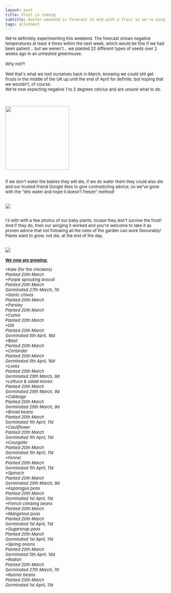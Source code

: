 ```yaml
---
layout: post
title: Frost is coming
subtitle: Easter weekend is forecast to end with a frost so we're winging it
tags: allotment
---
```


<div class="text-left">
<div class="boxed">
  <font size="2">

We're definitely experimenting this weekend. The forecast shows negative temperatures at least 4 times within the next week, which would be fine if we had been 
patient... but we weren't... we planted 22 different types of seeds over 2 weeks ago in an unheated greenhouse. <br><br>
Why not?!<br><br>
Well that's what we told ourselves back in March, knowing we could still get frosts in the middle of the UK up until the end of April for definite, but hoping that 
we wouldn't, of course. <br>We're now expecting negative 1 to 2 degrees celcius and are unsure what to do. <br><br>


<div class="text-center">
  <br/>
  <img src="{{ site.baseurl }}/img/20210405weather.jpg" width="200" height="200"/>
</div><br>

If we don't water the babies they will die, if we do water them they could also die and our trusted friend Google likes to give contradicting advice; so we've gone 
with the "lets water and hope it doesn't freeze" method! 

<div class="text-center">
<br/>
  <img src="{{ site.baseurl }}/img/20210405watering.gif"/>
</div><br>

I'll with with a few photos of our baby plants, incase they don't survive the frost! And if they do, then our winging it worked and you're welcome to take it as 
proven advice that not following all the rules of the garden can work favourably! Plants want to grow, not die, at the end of the day.

<div class="text-center">
<br/>
  <img src="{{ site.baseurl }}/img/20210405germination.jpg"/>
</div><br>
<b><u>We now are growing:</u></b><br> 

*Kale (for the chickens)<br>
	<i> Planted 20th March<br>
*Purple sprouting brocoli<br>
	<i> Planted 20th March<br>
	<i> Germinated 27th March, 7d </i><br>
*Garlic chives<br>
	<i> Planted 20th March<br>
*Parsley<br>
	<i> Planted 20th March<br>
*Cumin<br>
	<i> Planted 20th March<br>
*Dill<br>
	<i> Planted 20th March<br>
	<i> Germinated 5th April, 16d </i><br>
*Basil<br>
	<i> Planted 20th March<br>
*Coriander<br>
	<i> Planted 20th March<br>
	<i> Germinated 5th April, 16d </i><br>
*Leeks<br>
	<i> Planted 20th March<br>
	<i> Germinated 29th March, 9d </i><br>
*Lettuce & salad leaves<br>
	<i> Planted 20th March<br>
	<i> Germinated 29th March, 9d </i><br>
*Cabbage<br>
	<i> Planted 20th March<br>
	<i> Germinated 29th March, 9d </i><br>
*Broad beans<br>
	<i> Planted 20th March<br>
	<i> Germinated 1th April, 11d </i><br>
*Cauliflower<br>
	<i> Planted 20th March<br>
	<i> Germinated 1th April, 11d </i><br>
*Courgette <br>
	<i> Planted 20th March<br>
	<i> Germinated 1th April, 11d </i><br>
*Fennel <br>
	<i> Planted 20th March<br>
	<i> Germinated 1th April, 11d </i><br>
*Spinach<br>
	<i> Planted 20th March<br>
	<i> Germinated 29th March, 9d </i><br>
*Asparagus peas<br>
	<i> Planted 20th March<br>
	<i> Germinated 1st April, 11d </i><br>
*French climbing beans<br>
	<i> Planted 20th March<br>
*Mangetout peas<br>
	<i> Planted 20th March<br>
	<i> Germinated 1st April, 11d </i><br>
*Sugarsnap peas<br>
	<i> Planted 20th March<br>
	<i> Germinated 1st April, 11d </i><br>
*Spring onions<br>
	<i> Planted 20th March<br>
	<i> Germinated 5th April, 16d </i><br>
*Radish<br>
	<i> Planted 20th March<br>
	<i> Germinated 27th March, 7d </i><br>
*Runner beans<br>
	<i> Planted 20th March<br>
	<i> Germinated 1st April, 11d </i><br>

<br>
